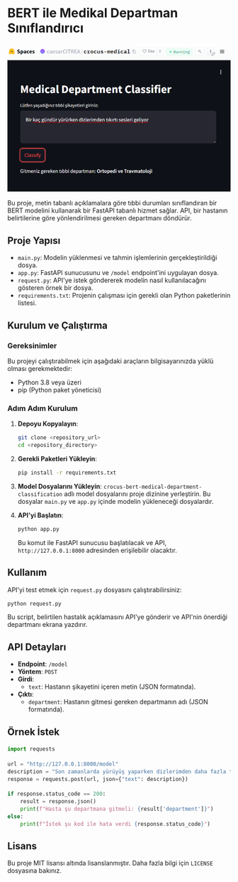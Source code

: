 
# BERT ile Medikal Departman Sınıflandırıcı

![Image](./image.png)

Bu proje, metin tabanlı açıklamalara göre tıbbi durumları sınıflandıran bir BERT modelini kullanarak bir FastAPI tabanlı hizmet sağlar. API, bir hastanın belirtilerine göre yönlendirilmesi gereken departmanı döndürür.

## Proje Yapısı

- `main.py`: Modelin yüklenmesi ve tahmin işlemlerinin gerçekleştirildiği dosya.
- `app.py`: FastAPI sunucusunu ve `/model` endpoint'ini uygulayan dosya.
- `request.py`: API'ye istek göndererek modelin nasıl kullanılacağını gösteren örnek bir dosya.
- `requirements.txt`: Projenin çalışması için gerekli olan Python paketlerinin listesi.

## Kurulum ve Çalıştırma

### Gereksinimler

Bu projeyi çalıştırabilmek için aşağıdaki araçların bilgisayarınızda yüklü olması gerekmektedir:

- Python 3.8 veya üzeri
- pip (Python paket yöneticisi)

### Adım Adım Kurulum

1. **Depoyu Kopyalayın**:
   ```bash
   git clone <repository_url>
   cd <repository_directory>
   ```

2. **Gerekli Paketleri Yükleyin**:
   ```bash
   pip install -r requirements.txt
   ```

3. **Model Dosyalarını Yükleyin**:
   `crocus-bert-medical-department-classification` adlı model dosyalarını proje dizinine yerleştirin. Bu dosyalar `main.py` ve `app.py` içinde modelin yükleneceği dosyalardır.

4. **API'yi Başlatın**:
   ```bash
   python app.py
   ```
   Bu komut ile FastAPI sunucusu başlatılacak ve API, `http://127.0.0.1:8000` adresinden erişilebilir olacaktır.

## Kullanım

API'yi test etmek için `request.py` dosyasını çalıştırabilirsiniz:

```bash
python request.py
```

Bu script, belirtilen hastalık açıklamasını API'ye gönderir ve API'nin önerdiği departmanı ekrana yazdırır.

## API Detayları

- **Endpoint**: `/model`
- **Yöntem**: `POST`
- **Girdi**: 
  - `text`: Hastanın şikayetini içeren metin (JSON formatında).
- **Çıktı**:
  - `department`: Hastanın gitmesi gereken departmanın adı (JSON formatında).

## Örnek İstek

```python
import requests

url = "http://127.0.0.1:8000/model"
description = "Son zamanlarda yürüyüş yaparken dizlerimden daha fazla tıkırdama sesi geliyor."
response = requests.post(url, json={"text": description})

if response.status_code == 200:
    result = response.json()
    print(f"Hasta şu departmana gitmeli: {result['department']}")
else:
    print(f"İstek şu kod ile hata verdi {response.status_code}")
```

## Lisans

Bu proje MIT lisansı altında lisanslanmıştır. Daha fazla bilgi için `LICENSE` dosyasına bakınız.
